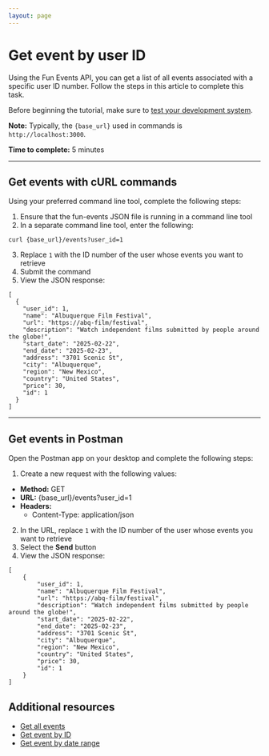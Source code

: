 ```yaml
---
layout: page
---
```


# Get event by user ID
Using the Fun Events API, you can get a list of all events associated with a specific user ID number. Follow the steps in this article to complete this task.

Before beginning the tutorial, make sure to [test your development system](../tutorials/getting-started.md).

**Note:** Typically, the `{base_url}` used in commands is `http://localhost:3000`.

**Time to complete:** 5 minutes

---
## Get events with cURL commands

Using your preferred command line tool, complete the following steps:

1. Ensure that the fun-events JSON file is running in a command line tool
2. In a separate command line tool, enter the following:
```shell
curl {base_url}/events?user_id=1
```
3. Replace `1` with the ID number of the user whose events you want to retrieve
4. Submit the command
5. View the JSON response:
```shell
[
  {
    "user_id": 1,
    "name": "Albuquerque Film Festival",
    "url": "https://abq-film/festival",
    "description": "Watch independent films submitted by people around the globe!",
    "start_date": "2025-02-22",
    "end_date": "2025-02-23",
    "address": "3701 Scenic St",
    "city": "Albuquerque",
    "region": "New Mexico",
    "country": "United States",
    "price": 30,
    "id": 1
  }
]
```
---
## Get events in Postman

Open the Postman app on your desktop and complete the following steps:

1. Create a new request with the following values:
- **Method:** GET
- **URL:** {base_url}/events?user_id=1
- **Headers:**
  - Content-Type: application/json
 
2. In the URL, replace `1` with the ID number of the user whose events you want to retrieve
3. Select the **Send** button
4. View the JSON response:
```shell
[
    {
        "user_id": 1,
        "name": "Albuquerque Film Festival",
        "url": "https://abq-film/festival",
        "description": "Watch independent films submitted by people around the globe!",
        "start_date": "2025-02-22",
        "end_date": "2025-02-23",
        "address": "3701 Scenic St",
        "city": "Albuquerque",
        "region": "New Mexico",
        "country": "United States",
        "price": 30,
        "id": 1
    }
]
```
## Additional resources

* [Get all events](get-events.md)
* [Get event by ID](get-event-by-id.md)
* [Get event by date range](get-events-by-date-range.md)